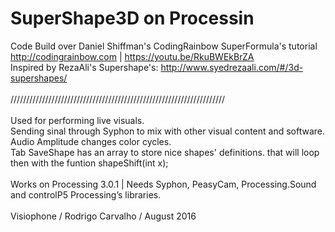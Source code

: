 # SuperShape3D on Processin 

Code Build over Daniel Shiffman's CodingRainbow SuperFormula's tutorial
<br />
http://codingrainbow.com | https://youtu.be/RkuBWEkBrZA
<br />
Inspired by RezaAli's Supershape's: http://www.syedrezaali.com/#/3d-supershapes/
<br /><br />
////////////////////////////////////////////////////////////////////
<br /><br />
Used for performing live visuals.
<br />
Sending sinal through Syphon to mix with other visual content and software. 
<br />
Audio Amplitude changes color cycles.
<br />
Tab SaveShape has an array to store nice shapes' definitions. that will loop then with the funtion shapeShift(int x);
<br /> <br />
Works on Processing 3.0.1 | Needs Syphon, PeasyCam, Processing.Sound and controlP5 Processing’s libraries.
<br /><br />
Visiophone / Rodrigo Carvalho / August 2016


